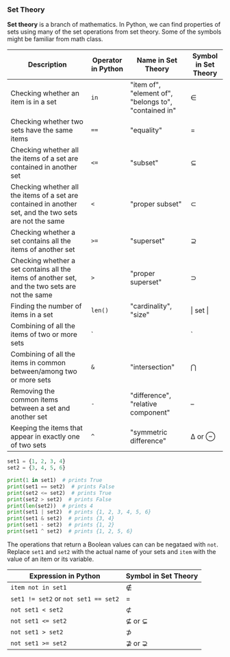 ### Set Theory

**Set theory** is a branch of mathematics. In Python, we can find properties of sets using many of the set operations from set theory. Some of the symbols might be familiar from math class. 

| Description | Operator in Python | Name in Set Theory | Symbol in Set Theory |
| --- | --- | ---| --- |
| Checking whether an item is in a set | `in` | "item of",  "element of", "belongs to", "contained in" | ∈ |
| Checking whether two sets have the same items | `==` | "equality" | = |
| Checking whether all the items of a set are contained in another set | `<=` | "subset" | ⊆ | 
| Checking whether all the items of a set are contained in another set, and the two sets are not the same | `<` | "proper subset" | ⊂ | 
| Checking whether a set contains all the items of another set  | `>=` | "superset" | ⊇ | 
| Checking whether a set contains all the items of another set, and the two sets are not the same  | `>` | "proper superset" | ⊃ | 
| Finding the number of items in a set | `len()` | "cardinality", "size" | \| set \| | 
| Combining of all the items of two or more sets | `||` | "union" | ⋃ |
| Combining of all the items in common between/among two or more sets | `&` | "intersection" | ⋂ | 
| Removing the common items between a set and another set | `-` | "difference", "relative component"  | – | 
| Keeping the items that appear in exactly one of two sets | `^` | "symmetric difference" | Δ or ⊖ | 

```python
set1 = {1, 2, 3, 4}
set2 = {3, 4, 5, 6}

print(1 in set1)  # prints True
print(set1 == set2)  # prints False
print(set2 <= set2)  # prints True
print(set2 > set2)  # prints False
print(len(set2))  # prints 4
print(set1 | set2)  # prints {1, 2, 3, 4, 5, 6}
print(set1 & set2)  # prints {3, 4}
print(set1 - set2)  # prints {1, 2}
print(set1 ^ set2)  # prints {1, 2, 5, 6}
```

The operations that return a Boolean values can can be negataed with `not`. Replace `set1` and `set2` with the actual name of your sets and `item` with the value of an item or its variable.

| Expression in Python                 | Symbol in Set Theory |
| ------------------------------------ | -------------------- |
| `item not in set1`                   | ∉                    |
| `set1 != set2` or `not set1 == set2` | =                    |
| `not set1 < set2`                    | ⊄                    |
| `not set1 <= set2`                   | ⊈ or ⊊               |
| `not set1 > set2`                    | ⊅                    |
| `not set1 >= set2`                   | ⊉ or ⊋               |
